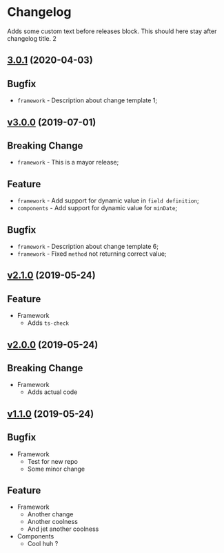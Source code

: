 # Changelog

Adds some custom text before releases block.
This should here stay after changelog title. 2

## [3.0.1](https://github.com/Marcisbee/release-bot/compare/3.0.0...3.0.1) (2020-04-03)
## Bugfix
- `framework` - Description about change template 1;

## [v3.0.0](https://github.com/Marcisbee/release-bot/compare/v2.1.0...v3.0.0) (2019-07-01)
## Breaking Change
- `framework` - This is a mayor release;

## Feature
- `framework` - Add support for dynamic value in `field definition`;
- `components` - Add support for dynamic value for `minDate`;

## Bugfix
- `framework` - Description about change template 6;
- `framework` - Fixed `method` not returning correct value;

## [v2.1.0](https://github.com/Marcisbee/release-bot/compare/v2.0.0...v2.1.0) (2019-05-24)
## Feature
- Framework
  - Adds `ts-check`

## [v2.0.0](https://github.com/Marcisbee/release-bot/compare/v1.1.0...v2.0.0) (2019-05-24)
## Breaking Change
- Framework
  - Adds actual code

## [v1.1.0](https://github.com/Marcisbee/release-bot/compare/master@{1day}...v1.1.0) (2019-05-24)
## Bugfix
- Framework
  - Test for new repo
  - Some minor change

## Feature
- Framework
  - Another change
  - Another coolness
  - And jet another coolness
- Components
  - Cool huh ?
